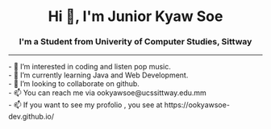 <h1 align="center">Hi 👋, I'm Junior Kyaw Soe</h1>
<h3 align="center">I'm a Student from Univerity of Computer Studies, Sittway</h3>
<hr>
- 👀 I’m interested in coding and listen pop music.<br>
- 🌱 I’m currently learning Java and Web Development.<br>
- 💞️ I’m looking to collaborate on github.<br>
- 📫 You can reach me via ookyawsoe@ucssittway.edu.mm<br>
- 📫 If you want to see my profolio , you see at  https://ookyawsoe-dev.github.io/
<!---
juniorkyawsoe/juniorkyawsoe is a ✨ special ✨ repository because its `README.md` (this file) appears on your GitHub profile.
You can click the Preview link to take a look at your changes.
--->
